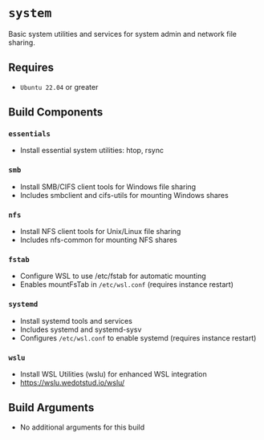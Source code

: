 # `system`
Basic system utilities and services for system admin and network file sharing.

## Requires
* `Ubuntu 22.04` or greater

## Build Components
### `essentials`
* Install essential system utilities: htop, rsync

### `smb`
* Install SMB/CIFS client tools for Windows file sharing
* Includes smbclient and cifs-utils for mounting Windows shares

### `nfs`
* Install NFS client tools for Unix/Linux file sharing
* Includes nfs-common for mounting NFS shares

### `fstab`
* Configure WSL to use /etc/fstab for automatic mounting
* Enables mountFsTab in `/etc/wsl.conf` (requires instance restart)

### `systemd`
* Install systemd tools and services
* Includes systemd and systemd-sysv
* Configures `/etc/wsl.conf` to enable systemd (requires instance restart)

### `wslu`
* Install WSL Utilities (wslu) for enhanced WSL integration
* https://wslu.wedotstud.io/wslu/

## Build Arguments
* No additional arguments for this build

